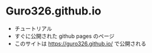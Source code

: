 # Guro326.github.io
- チュートリアル
- すぐに公開された github pages のページ
- このサイトは https://guro326.github.io/ で公開される
